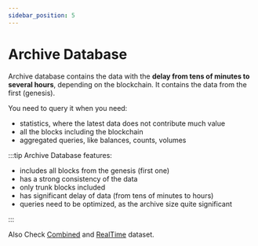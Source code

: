 ```yaml
---
sidebar_position: 5
---
```


# Archive Database

Archive database contains the data with the **delay from tens of minutes to several hours**,
depending on the blockchain. It contains the data from the first (genesis).

You need to query it when you need:

* statistics, where the latest data does not contribute much value
* all the blocks including the blockchain
* aggregated queries, like balances, counts, volumes

:::tip
Archive Database features:

* includes all blocks from the genesis (first one)
* has a strong consistency of the data
* only trunk blocks included
* has significant delay of data (from tens of minutes to hours)
* queries need to be optimized, as the archive size quite significant

:::


Also Check [Combined](/docs/graphql/dataset/combined) and [RealTime](/docs/graphql/dataset/realtime) dataset.